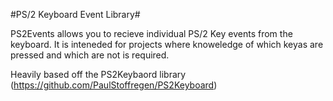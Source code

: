 #PS/2 Keyboard Event Library#

PS2Events allows you to recieve individual PS/2 Key events from the keyboard. It is inteneded for projects where knoweledge of which keyas are pressed and which are not is required. 

Heavily based off the PS2Keybaord library (https://github.com/PaulStoffregen/PS2Keyboard)
